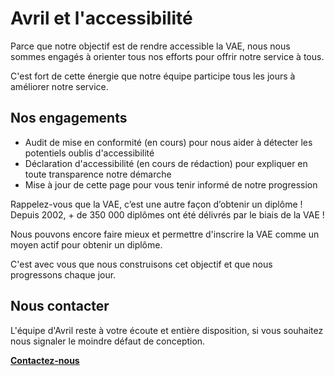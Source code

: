 # Avril et l'accessibilité

Parce que notre objectif est de rendre accessible la VAE, nous nous sommes engagés à orienter tous nos efforts pour offrir notre service à tous.

C'est fort de cette énergie que notre équipe participe tous les jours à améliorer notre service.

## Nos engagements

- Audit de mise en conformité (en cours) pour nous aider à détecter les potentiels oublis d'accessibilité
- Déclaration d'accessibilité (en cours de rédaction) pour expliquer en toute transparence notre démarche
- Mise à jour de cette page pour vous tenir informé de notre progression

Rappelez-vous que la VAE, c’est une autre façon d’obtenir un diplôme ! <br/>Depuis 2002, + de 350&nbsp;000 diplômes ont été délivrés par le biais de la VAE !

Nous pouvons encore faire mieux et permettre d'inscrire la VAE comme un moyen actif pour obtenir un diplôme.

C'est avec vous que nous construisons cet objectif et que nous progressons chaque jour.

## Nous contacter

L'équipe d'Avril reste à votre écoute et entière disposition, si vous souhaitez nous signaler le moindre défaut de conception.

**[Contactez-nous](/contact)**

